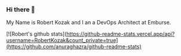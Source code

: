 ### Hi there 👋

My Name is Robert Kozak and I an a DevOps Architect at Emburse.

[![Robert's github stats](https://github-readme-stats.vercel.app/api?username=RobertKozak&count_private=true](https://github.com/anuraghazra/github-readme-stats)
<!--
**RobertKozak/RobertKozak** is a ✨ _special_ ✨ repository because its `README.md` (this file) appears on your GitHub profile.

Here are some ideas to get you started:

- 🔭 I’m currently working on ...
- 🌱 I’m currently learning ...
- 👯 I’m looking to collaborate on ...
- 🤔 I’m looking for help with ...
- 💬 Ask me about ...
- 📫 How to reach me: ...
- 😄 Pronouns: ...
- ⚡ Fun fact: ...
-->
